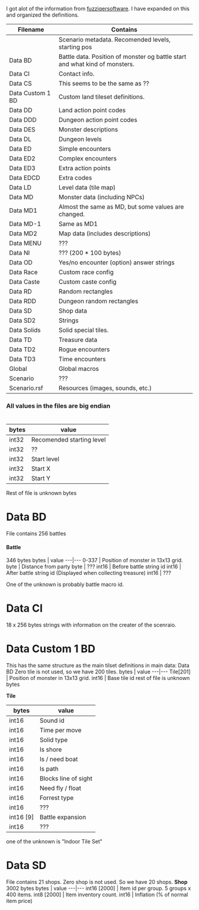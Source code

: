 I got alot of the information from [fuzziqersoftware](https://github.com/fuzziqersoftware/realmz_dasm). I have expanded on this and organized the definitions.

Filename | Contains
 ------ | ------ 
<scenario name> | Scenario metadata. Recomended levels, starting pos
Data BD | Battle data. Position of monster og battle start and what kind of monsters.
Data CI | Contact info.
Data CS | This seems to be the same as <scenario name> ??
Data Custom 1 BD | Custom land tileset definitions.
Data DD | Land action point codes
Data DDD | Dungeon action point codes
Data DES | Monster descriptions
Data DL | Dungeon levels
Data ED | Simple encounters
Data ED2 | Complex encounters
Data ED3 | Extra action points
Data EDCD | Extra codes
Data LD | Level data (tile map)
Data MD | Monster data (including NPCs)
Data MD1 | Almost the same as MD, but some values are changed.
Data MD-1 | Same as MD1
Data MD2 | Map data (includes descriptions)
Data MENU | ???
Data NI | ??? (200 * 100 bytes)
Data OD | Yes/no encounter (option) answer strings
Data Race | Custom race config
Data Caste | Custom caste config
Data RD | Random rectangles
Data RDD | Dungeon random rectangles
Data SD | Shop data
Data SD2 | Strings
Data Solids | Solid special tiles.
Data TD | Treasure data
Data TD2 | Rogue encounters
Data TD3 | Time encounters
Global | Global macros
Scenario | ???
Scenario.rsf | Resources (images, sounds, etc.)

### All values in the files are big endian

# <scenario name>
bytes | value
---|---
int32 | Recomended starting level
int32 | ??
int32 | Start level
int32 | Start X
int32 | Start Y
Rest of file is unknown bytes

# Data BD
File contains 256 battles
#### Battle
346 bytes
bytes | value
---|---
0-337 | Position of monster in 13x13 grid.
byte | Distance from party
byte | ???
int16 | Before battle string id
int16 | After battle string id (Displayed when collecting treasure)
int16 | ???

One of the unknown is probably battle macro id.

# Data CI
18 x 256 bytes strings with information on the creater of the scenraio.

# Data Custom 1 BD
This has the same structure as the main tilset definitions in main data: Data <landname> BD
Zero tile is not used, so we have 200 tiles.
bytes | value
---|---
Tile[201] | Position of monster in 13x13 grid.
int16 | Base tile id
rest of file is unknown bytes

**Tile**

bytes | value
---|---
int16 | Sound id
int16 | Time per move
int16 | Solid type
int16 | Is shore
int16 | Is / need boat
int16 | Is path
int16 | Blocks line of sight
int16 | Need fly / float
int16 | Forrest type
int16 | ???
int16 [9] | Battle expansion
int16 | ???

one of the unknown is "Indoor Tile Set"

# Data SD
File contains 21 shops. Zero shop is not used. So we have 20 shops.
**Shop**
3002 bytes
bytes | value
---|---
int16 [2000] | Item id per group. 5 groups x 400 items.
int8 [2000] | Item inventory count. 
int16 | Inflation (% of normal item price)

